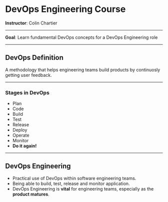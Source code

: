 # DevOps Engineering Course

**Instructor**: Colin Chartier

---

**Goal**: Learn fundamental DevOps concepts for a DevOps Engineering role

---

## DevOps Definition

A methodology that helps engineering teams build products by continuosly getting user feedback.

---

### Stages in DevOps

- Plan
- Code
- Build
- Test
- Release
- Deploy
- Operate
- Monitor
- **Do it again!**

---

## DevOps Engineering

- Practical use of DevOps within software engineering teams.
- Being able to build, test, release and monitor application.
- DevOps Engineering is **vital** for engineering teams, especially as the **product matures**.
